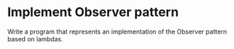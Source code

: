 # Implement Observer pattern
Write a program that represents an implementation of the Observer pattern based on lambdas.
